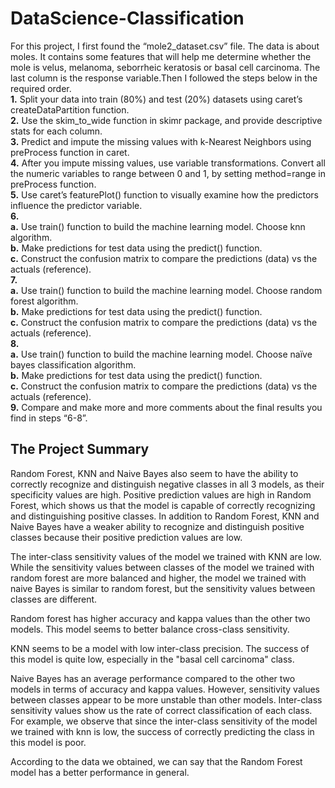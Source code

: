 # DataScience-Classification
For this project, I first found the “mole2_dataset.csv” file. The data is about moles. It contains some features that will help me determine whether the mole is velus, melanoma, seborrheic keratosis or basal cell carcinoma. The last column is the response variable.Then I followed the steps below in the required order.<br>
**1.** Split your data into train (80%) and test (20%) datasets using caret’s createDataPartition function.<br>
**2.** Use the skim_to_wide function in skimr package, and provide descriptive stats for each column.<br>
**3.** Predict and impute the missing values with k-Nearest Neighbors using preProcess function in caret.<br>
**4.** After you impute missing values, use variable transformations. Convert all the numeric variables to range between 0 and 1, by setting method=range in preProcess function.<br>
**5.** Use caret’s featurePlot() function to visually examine how the predictors influence the predictor variable.<br>
**6.** <br>
**a.** Use train() function to build the machine learning model. Choose knn algorithm.<br>
**b.** Make predictions for test data using the predict() function.<br>
**c.** Construct the confusion matrix to compare the predictions (data) vs the actuals (reference). <br>
**7.** <br>
**a.** Use train() function to build the machine learning model. Choose random forest algorithm.<br>
**b.** Make predictions for test data using the predict() function.<br>
**c.** Construct the confusion matrix to compare the predictions (data) vs the actuals (reference). <br>
**8.** <br>
**a.** Use train() function to build the machine learning model. Choose naïve bayes classification algorithm.<br>
**b.** Make predictions for test data using the predict() function.<br>
**c.** Construct the confusion matrix to compare the predictions (data) vs the actuals (reference). <br>
**9.** Compare and make more and more comments about the final results you find in steps “6-8”.<br>

## The Project Summary
Random Forest, KNN and Naive Bayes also seem to have the ability to correctly recognize and distinguish negative classes in all 3 models, as their specificity values are high. Positive prediction values are high in Random Forest, which shows us that the model is capable of correctly recognizing and distinguishing positive classes. In addition to Random Forest, KNN and Naive Bayes have a weaker ability to recognize and distinguish positive classes because their positive prediction values are low.

The inter-class sensitivity values of the model we trained with KNN are low. While the sensitivity values between classes of the model we trained with random forest are more balanced and higher, the model we trained with naive Bayes is similar to random forest, but the sensitivity values between classes are different.

Random forest has higher accuracy and kappa values than the other two models. This model seems to better balance cross-class sensitivity.

KNN seems to be a model with low inter-class precision. The success of this model is quite low, especially in the "basal cell carcinoma" class.

Naive Bayes has an average performance compared to the other two models in terms of accuracy and kappa values. However, sensitivity values between classes appear to be more unstable than other models. Inter-class sensitivity values show us the rate of correct classification of each class. For example, we observe that since the inter-class sensitivity of the model we trained with knn is low, the success of correctly predicting the class in this model is poor.

According to the data we obtained, we can say that the Random Forest model has a better performance in general.
